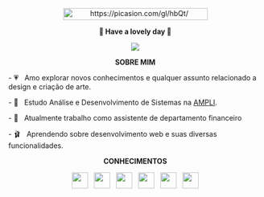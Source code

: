 <tittle>
<p align="center"> 
  <a href="https://picasion.com/gl/hbQt/"><img src="https://i.picasion.com/gl/92/hbQt.gif" width="287" height="24" border="0" alt="https://picasion.com/gl/hbQt/" /></a><br /><a href="https://picasion.com/gl/hbQt/"></a>
</p>
<p align="center"> 
<strong> 💟 Have a lovely day 💟 </strong>
 </p>
  <p align="center"> 
  <img src="https://im4.ezgif.com/tmp/ezgif-4-419698f744.gif">
  </p>
  
</p>
</tittle>

<body>

<p align="center"> 
<strong>SOBRE MIM</strong>
</p>

<p align="left"> 
- 💗 &nbsp; Amo explorar novos conhecimentos e qualquer assunto relacionado a design e criação de arte.
  </p>
  <p align="left"> 
- 🌸 &nbsp; Estudo Análise e Desenvolvimento de Sistemas na <a href="https://www.ampli.com.br/?utm_source=google&utm_medium=cpc&utm_campaign=[S]%20Institucional%20-%20Exata&utm_content=fe6ca5d9-c149-4f2f-9005-f63d7dada782&sellerId=fe6ca5d9-c149-4f2f-9005-f63d7dada782&utm_term=ampli&utm_campaign=%5BS%5D+Institucional+-+Exata&hsa_acc=9132551823&hsa_cam=18343539340&hsa_grp=144890810081&hsa_ad=622051998860&hsa_src=g&hsa_tgt=kwd-68566551&hsa_kw=ampli&hsa_mt=e&hsa_net=adwords&hsa_ver=3&gclid=CjwKCAjw6vyiBhB_EiwAQJRopuxtLojDJ-yC6seklbB5TcBF2MHezt3hIQtWpqXgsaFFnTPoTl4wZBoCZxcQAvD_BwE">AMPLI</a>. </p>
<p align="left"> 
- 🍄 &nbsp; Atualmente trabalho como assistente de departamento financeiro </p>
<p align="left"> 
- 🩰 &nbsp; Aprendendo sobre desenvolvimento web e suas diversas funcionalidades.
  </p>
  
  <p align="center"> 
<strong>CONHECIMENTOS</strong>
</p>

<p align="center">
<img height="32" width="32" src="https://cdn.simpleicons.org/HTML5/FFABDE" /> &nbsp; <img height="32" width="32" src="https://cdn.simpleicons.org/AdobePhotoshop/FFACC7" /> &nbsp; <img height="32" width="32" src="https://cdn.simpleicons.org/AdobeLightroom/FFB5A8" /> &nbsp; <img height="32" width="32" src="https://cdn.simpleicons.org/p5.js/FFC78A" /> &nbsp; <img height="32" width="32" src="https://cdn.simpleicons.org/VisualStudioCode/FFDE73" /> &nbsp; <img height="32" width="32" src="https://cdn.simpleicons.org/JavaScript/F9F871" />
  </p>
  
  
  </body>
